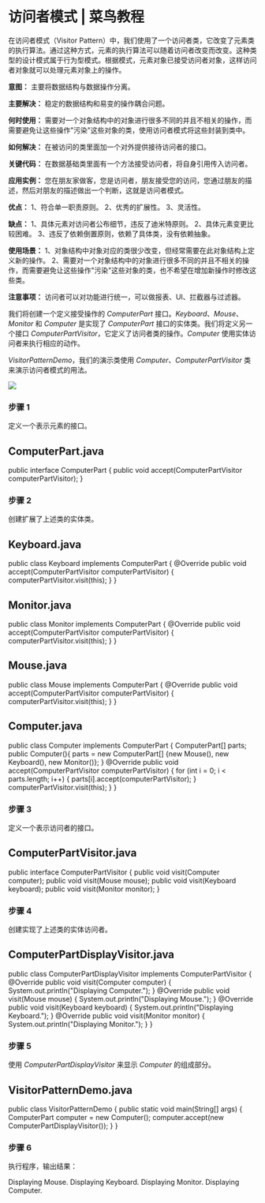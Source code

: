 # 访问者模式 | 菜鸟教程
在访问者模式（Visitor Pattern）中，我们使用了一个访问者类，它改变了元素类的执行算法。通过这种方式，元素的执行算法可以随着访问者改变而改变。这种类型的设计模式属于行为型模式。根据模式，元素对象已接受访问者对象，这样访问者对象就可以处理元素对象上的操作。

**意图：** 主要将数据结构与数据操作分离。

**主要解决：** 稳定的数据结构和易变的操作耦合问题。

**何时使用：** 需要对一个对象结构中的对象进行很多不同的并且不相关的操作，而需要避免让这些操作"污染"这些对象的类，使用访问者模式将这些封装到类中。

**如何解决：** 在被访问的类里面加一个对外提供接待访问者的接口。

**关键代码：** 在数据基础类里面有一个方法接受访问者，将自身引用传入访问者。

**应用实例：** 您在朋友家做客，您是访问者，朋友接受您的访问，您通过朋友的描述，然后对朋友的描述做出一个判断，这就是访问者模式。

**优点：**  1、符合单一职责原则。 2、优秀的扩展性。 3、灵活性。

**缺点：**  1、具体元素对访问者公布细节，违反了迪米特原则。 2、具体元素变更比较困难。 3、违反了依赖倒置原则，依赖了具体类，没有依赖抽象。

**使用场景：**  1、对象结构中对象对应的类很少改变，但经常需要在此对象结构上定义新的操作。 2、需要对一个对象结构中的对象进行很多不同的并且不相关的操作，而需要避免让这些操作"污染"这些对象的类，也不希望在增加新操作时修改这些类。

**注意事项：** 访问者可以对功能进行统一，可以做报表、UI、拦截器与过滤器。

我们将创建一个定义接受操作的 _ComputerPart_ 接口。_Keyboard_、_Mouse_、_Monitor_ 和 _Computer_ 是实现了 _ComputerPart_ 接口的实体类。我们将定义另一个接口 _ComputerPartVisitor_，它定义了访问者类的操作。_Computer_ 使用实体访问者来执行相应的动作。

_VisitorPatternDemo_，我们的演示类使用 _Computer_、_ComputerPartVisitor_ 类来演示访问者模式的用法。

![](https://www.runoob.com/wp-content/uploads/2014/08/visitor_pattern_uml_diagram.jpg)

### 步骤 1

定义一个表示元素的接口。

ComputerPart.java
-----------------

public  interface  ComputerPart  {  public  void  accept(ComputerPartVisitor  computerPartVisitor); }

### 步骤 2

创建扩展了上述类的实体类。

Keyboard.java
-------------

public  class  Keyboard  implements  ComputerPart  { @Override  public  void  accept(ComputerPartVisitor  computerPartVisitor)  {  computerPartVisitor.visit(this); }  }

Monitor.java
------------

public  class  Monitor  implements  ComputerPart  { @Override  public  void  accept(ComputerPartVisitor  computerPartVisitor)  {  computerPartVisitor.visit(this); }  }

Mouse.java
----------

public  class  Mouse  implements  ComputerPart  { @Override  public  void  accept(ComputerPartVisitor  computerPartVisitor)  {  computerPartVisitor.visit(this); }  }

Computer.java
-------------

public  class  Computer  implements  ComputerPart  {  ComputerPart\[\]  parts; public  Computer(){  parts = new  ComputerPart\[\]  {new  Mouse(), new  Keyboard(), new  Monitor()}; } @Override  public  void  accept(ComputerPartVisitor  computerPartVisitor)  {  for  (int  i = 0; i < parts.length; i++)  {  parts\[i\].accept(computerPartVisitor); }  computerPartVisitor.visit(this); }  }

### 步骤 3

定义一个表示访问者的接口。

ComputerPartVisitor.java
------------------------

public  interface  ComputerPartVisitor  {  public  void  visit(Computer  computer); public  void  visit(Mouse  mouse); public  void  visit(Keyboard  keyboard); public  void  visit(Monitor  monitor); }

### 步骤 4

创建实现了上述类的实体访问者。

ComputerPartDisplayVisitor.java
-------------------------------

public  class  ComputerPartDisplayVisitor  implements  ComputerPartVisitor  { @Override  public  void  visit(Computer  computer)  {  System.out.println("Displaying Computer."); } @Override  public  void  visit(Mouse  mouse)  {  System.out.println("Displaying Mouse."); } @Override  public  void  visit(Keyboard  keyboard)  {  System.out.println("Displaying Keyboard."); } @Override  public  void  visit(Monitor  monitor)  {  System.out.println("Displaying Monitor."); }  }

### 步骤 5

使用 _ComputerPartDisplayVisitor_ 来显示 _Computer_ 的组成部分。

VisitorPatternDemo.java
-----------------------

public  class  VisitorPatternDemo  {  public  static  void  main(String\[\]  args)  {  ComputerPart  computer = new  Computer(); computer.accept(new  ComputerPartDisplayVisitor()); }  }

### 步骤 6

执行程序，输出结果：

Displaying Mouse.
Displaying Keyboard.
Displaying Monitor.
Displaying Computer.